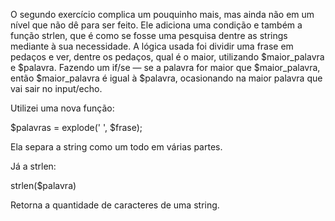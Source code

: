 O segundo exercício complica um pouquinho mais, mas ainda não em um nível que não dê para ser feito. Ele adiciona uma condição e também a função strlen, que é como se fosse uma pesquisa dentre as strings mediante à sua necessidade. A lógica usada foi dividir uma frase em pedaços e ver, dentre os pedaços, qual é o maior, utilizando $maior_palavra e $palavra. Fazendo um if/se — se a palavra for maior que $maior_palavra, então $maior_palavra é igual à $palavra, ocasionando na maior palavra que vai sair no input/echo.

Utilizei uma nova função:

$palavras = explode(' ', $frase);

Ela separa a string como um todo em várias partes.

Já a strlen:

strlen($palavra)

Retorna a quantidade de caracteres de uma string.


